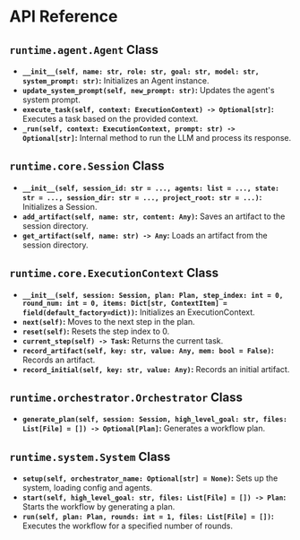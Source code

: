 # API Reference

## `runtime.agent.Agent` Class

*   **`__init__(self, name: str, role: str, goal: str, model: str, system_prompt: str)`:** Initializes an Agent instance.
*   **`update_system_prompt(self, new_prompt: str)`:** Updates the agent's system prompt.
*   **`execute_task(self, context: ExecutionContext) -> Optional[str]`:** Executes a task based on the provided context.
*   **`_run(self, context: ExecutionContext, prompt: str) -> Optional[str]`:** Internal method to run the LLM and process its response.

## `runtime.core.Session` Class

*   **`__init__(self, session_id: str = ..., agents: list = ..., state: str = ..., session_dir: str = ..., project_root: str = ...)`:** Initializes a Session.
*   **`add_artifact(self, name: str, content: Any)`:** Saves an artifact to the session directory.
*   **`get_artifact(self, name: str) -> Any`:** Loads an artifact from the session directory.

## `runtime.core.ExecutionContext` Class

*   **`__init__(self, session: Session, plan: Plan, step_index: int = 0, round_num: int = 0, items: Dict[str, ContextItem] = field(default_factory=dict))`:** Initializes an ExecutionContext.
*   **`next(self)`:** Moves to the next step in the plan.
*   **`reset(self)`:** Resets the step index to 0.
*   **`current_step(self) -> Task`:** Returns the current task.
*   **`record_artifact(self, key: str, value: Any, mem: bool = False)`:** Records an artifact.
*   **`record_initial(self, key: str, value: Any)`:** Records an initial artifact.

## `runtime.orchestrator.Orchestrator` Class

*   **`generate_plan(self, session: Session, high_level_goal: str, files: List[File] = []) -> Optional[Plan]`:** Generates a workflow plan.

## `runtime.system.System` Class

*   **`setup(self, orchestrator_name: Optional[str] = None)`:** Sets up the system, loading config and agents.
*   **`start(self, high_level_goal: str, files: List[File] = []) -> Plan`:** Starts the workflow by generating a plan.
*   **`run(self, plan: Plan, rounds: int = 1, files: List[File] = [])`:** Executes the workflow for a specified number of rounds.

